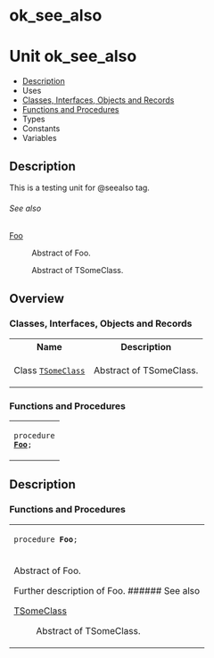 # ok\_see\_also


# Unit ok\_see\_also

- [Description](#PasDoc-Description)
- Uses
- [Classes, Interfaces, Objects and Records](#PasDoc-Classes)
- [Functions and Procedures](#PasDoc-FuncsProcs)
- Types
- Constants
- Variables

<span id="PasDoc-Description"/>

## Description
This is a testing unit for @seealso tag.  
###### See also
<dl>
  <dt>

[Foo](ok_see_also.md#Foo)
</dt>
  <dd>

Abstract of Foo.
</dd>
  <dt>

[<special display name for TSomeClass in this unit>](ok_see_also.TSomeClass.md)
</dt>
  <dd>

Abstract of TSomeClass.
</dd>
</dl>
<span id="PasDoc-Uses"/>

## Overview

### Classes, Interfaces, Objects and Records
<span id="PasDoc-Classes"/>


<table>
<tr class="listheader">
<th class="itemname">Name</th>
<th class="itemdesc">Description</th>
</tr>
<tr>

<td>

Class&nbsp;[`TSomeClass`](ok_see_also.TSomeClass.md)
</td>

<td>

Abstract of TSomeClass.
</td>
</tr>
</table>

### Functions and Procedures
<span id="PasDoc-FuncsProcs"/>


<table>
<tr>

<td>

<code>procedure <strong><a href="ok_see_also.md#Foo">Foo</a></strong>;</code>
</td>
</tr>
</table>

## Description

### Functions and Procedures

<table>
<tr>

<td>

<span id="Foo"/><code>procedure <strong>Foo</strong>;</code>
</td>
</tr>
<tr><td colspan="1">

Abstract of Foo.</p>
<p>
 Further description of Foo. 
###### See also
<dl>
  <dt>

[TSomeClass](ok_see_also.TSomeClass.md)
</dt>
  <dd>

Abstract of TSomeClass.
</dd>
</dl>


</td></tr>
</table>
